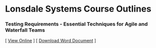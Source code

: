 # Lonsdale Systems Course Outlines

### Testing Requirements - Essential Techniques for Agile and Waterfall Teams
[ [View Online](https://github.com/phil31753/lonsdalesystems/wiki/Testing-Requirements) ] [ [Download Word Document](https://github.com/phil31753/lonsdalesystems/raw/main/Testing%20Requirements.docx) ]
